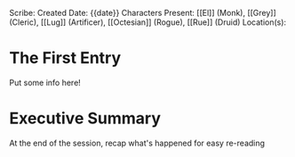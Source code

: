 Scribe:
Created Date: {{date}}
Characters Present: [[El]] (Monk), [[Grey]] (Cleric), [[Lug]] (Artificer), [[Octesian]] (Rogue), [[Rue]] (Druid)
Location(s):
# The First Entry
Put some info here!
# Executive Summary
At the end of the session, recap what's happened for easy re-reading